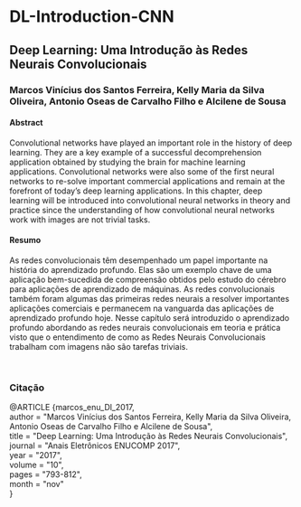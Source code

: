 # DL-Introduction-CNN

## Deep Learning: Uma Introdução às Redes Neurais Convolucionais
###  Marcos Vinícius dos Santos Ferreira, Kelly Maria da Silva Oliveira, Antonio Oseas de Carvalho Filho e Alcilene de Sousa
#### Abstract

Convolutional networks have played an important role in the history of deep learning.
They are a key example of a successful decomprehension application obtained by studying
the brain for machine learning applications. Convolutional networks were also some
of the first neural networks to re-solve important commercial applications and remain
at the forefront of today’s deep learning applications. In this chapter, deep learning
will be introduced into convolutional neural networks in theory and practice since the
understanding of how convolutional neural networks work with images are not trivial tasks.

#### Resumo
<p>As redes convolucionais têm desempenhado um papel importante na história do aprendizado profundo. Elas são um exemplo chave de uma aplicação bem-sucedida de compreensão obtidos pelo estudo do cérebro para aplicações de aprendizado de máquinas. As redes convolucionais também foram algumas das primeiras redes neurais a resolver importantes aplicações comerciais e permanecem na vanguarda das aplicações de aprendizado profundo hoje. Nesse capítulo será introduzido o aprendizado profundo abordando as redes neurais convolucionais em teoria e prática visto que o entendimento de como as Redes Neurais Convolucionais trabalham com imagens não são tarefas triviais.</p>
</br>
 <h3> Citação </h3>
 <p>
 @ARTICLE {marcos_enu_Dl_2017,</br>
    author  = "Marcos Vinícius dos Santos Ferreira, Kelly Maria da Silva Oliveira, Antonio Oseas de Carvalho Filho e Alcilene de Sousa",</br>
    title   = "Deep Learning: Uma Introdução às Redes Neurais Convolucionais",</br>
    journal = "Anais Eletrônicos ENUCOMP 2017",</br>
    year    = "2017",</br>
    volume  = "10",</br>
    pages   = "793-812",</br>
    month   = "nov"</br>
}</br>
  </p>
